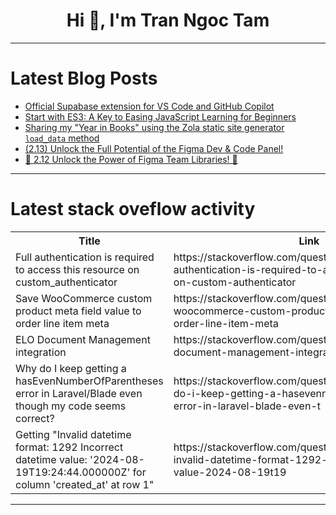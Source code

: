 <h1 align="center">Hi 👋, I'm Tran Ngoc Tam</h1>

---

# Latest Blog Posts 
<!-- BLOG-POST-LIST:START -->
- [Official Supabase extension for VS Code and GitHub Copilot](https://dev.to/supabase/official-supabase-extension-for-vs-code-and-github-copilot-3gj4)
- [Start with ES3: A Key to Easing JavaScript Learning for Beginners](https://dev.to/owens_akpede/start-with-es3-a-key-to-easing-javascript-learning-for-beginners-41m)
- [Sharing my &quot;Year in Books&quot; using the Zola static site generator `load_data` method](https://dev.to/jaredforth/sharing-my-year-in-books-using-the-zola-static-site-generator-loaddata-method-3404)
- [&lpar;2.13&rpar; Unlock the Full Potential of the Figma Dev &amp; Code Panel!](https://dev.to/dominicazuka/213-unlock-the-full-potential-of-the-figma-dev-code-panel-3747)
- [🚀 2.12 Unlock the Power of Figma Team Libraries! 🌟](https://dev.to/dominicazuka/212-unlock-the-power-of-figma-team-libraries-565n)
<!-- BLOG-POST-LIST:END -->

---

# Latest stack oveflow activity
<table>
  <tr><th>Title</th><th>Link</th></tr>
  <!-- STACKOVERFLOW:START --><tr><td>Full authentication is required to access this resource on custom_authenticator</td><td>https://stackoverflow.com/questions/78889762/full-authentication-is-required-to-access-this-resource-on-custom-authenticator</td></tr><tr><td>Save WooCommerce custom product meta field value to order line item meta</td><td>https://stackoverflow.com/questions/78889594/save-woocommerce-custom-product-meta-field-value-to-order-line-item-meta</td></tr><tr><td>ELO Document Management integration</td><td>https://stackoverflow.com/questions/78889561/elo-document-management-integration</td></tr><tr><td>Why do I keep getting a hasEvenNumberOfParentheses error in Laravel/Blade even though my code seems correct?</td><td>https://stackoverflow.com/questions/78889551/why-do-i-keep-getting-a-hasevennumberofparentheses-error-in-laravel-blade-even-t</td></tr><tr><td>Getting &quot;Invalid datetime format: 1292 Incorrect datetime value: &#39;2024-08-19T19:24:44.000000Z&#39; for column &#39;created_at&#39; at row 1&quot;</td><td>https://stackoverflow.com/questions/78889532/getting-invalid-datetime-format-1292-incorrect-datetime-value-2024-08-19t19</td></tr><!-- STACKOVERFLOW:END -->
</table>

---


